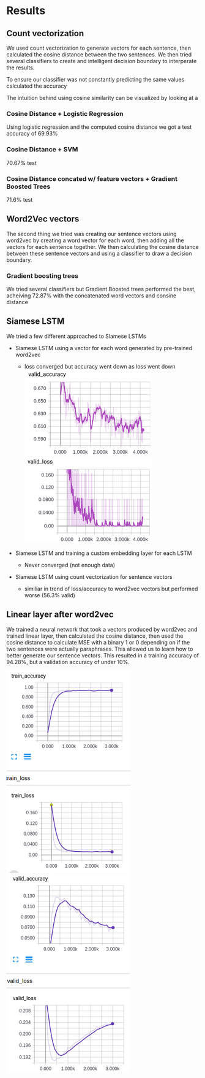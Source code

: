 # Results

## Count vectorization

We used count vectorization to generate vectors for each sentence, then calculated
the cosine distance between the two sentences. We then tried several classifiers
to create and intelligent decision boundary to interperate the results.

To ensure our classifier was not constantly predicting the same values calculated
the accuracy

The intuition behind using cosine similarity can be visualized by looking at a 

### Cosine Distance + Logistic Regression

Using logistic regression and the computed cosine distance we got a test accuracy
of 69.93%

### Cosine Distance + SVM

70.67% test

### Cosine Distance concated w/ feature vectors + Gradient Boosted Trees

71.6% test

## Word2Vec vectors

The second thing we tried was creating our sentence vectors using word2vec by
creating a word vector for each word, then adding all the vectors for each sentence
together. We then calculating the cosine distance between these sentence vectors
and using a classifier to draw a decision boundary.

### Gradient boosting trees

We tried several classifiers but Gradient Boosted trees performed the best,
acheiving 72.87% with the concatenated word vectors and consine distance


## Siamese LSTM

We tried a few different approached to Siamese LSTMs

- Siamese LSTM using a vector for each word generated by pre-trained word2vec
    - loss converged but accuracy went down as loss went down
    ![valid_accuracy](./images/lstm1_valid_accuracy.png)
    ![valid_loss](./images/lstm1_valid_loss.png)

- Siamese LSTM and training a custom embedding layer for each LSTM
    - Never converged (not enough data)

- Siamese LSTM using count vectorization for sentence vectors
    - similiar in trend of loss/accuracy to word2vec vectors but performed worse (56.3% valid)

## Linear layer after word2vec

We trained a neural network that took a vectors produced by word2vec and
trained linear layer, then calculated the cosine distance, then used
the cosine distance to calculate MSE with a binary 1 or 0 depending on if the two sentences were actually paraphrases. This allowed us to learn how to better generate our sentence vectors. This resulted in a training accuracy of 94.28%, but a validation accuracy of under 10%.

![](./linear_layer/static/linear_train.png)
![](./linear_layer/static/linear_valid.png)